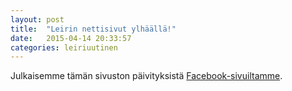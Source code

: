```yaml
---
layout: post
title:  "Leirin nettisivut ylhäällä!"
date:   2015-04-14 20:33:57
categories: leiriuutinen
---
```


Julkaisemme tämän sivuston päivityksistä [Facebook-sivuiltamme][lahdensiniset-fb]. 

[lahdensiniset-fb]:   https://www.facebook.com/lahdensiniset

